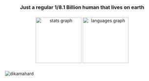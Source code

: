 <h3 align="center">Just a regular 1/8.1 Billion human that lives on earth</h3>


###

<div align="center">
  <img src="https://github-readme-stats.vercel.app/api?username=dikamahard&hide_title=false&hide_rank=false&show_icons=true&include_all_commits=true&count_private=true&disable_animations=false&theme=dracula&locale=en&hide_border=false&order=1" height="150" alt="stats graph"  />
  <img src="https://github-readme-stats.vercel.app/api/top-langs?username=dikamahard&locale=en&hide_title=false&layout=compact&card_width=320&langs_count=5&theme=dracula&hide_border=false&order=2" height="150" alt="languages graph"  />
</div>

###

<p align="left"> <img src="https://komarev.com/ghpvc/?username=dikamahard&label=Profile%20views&color=0e75b6&style=flat" alt="dikamahard" /> </p>

